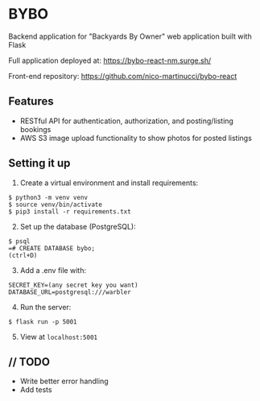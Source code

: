 # BYBO
Backend application for "Backyards By Owner" web application built with Flask

Full application deployed at: https://bybo-react-nm.surge.sh/

Front-end repository: https://github.com/nico-martinucci/bybo-react

## Features
- RESTful API for authentication, authorization, and posting/listing bookings
- AWS S3 image upload functionality to show photos for posted listings

## Setting it up
1. Create a virtual environment and install requirements:
```
$ python3 -m venv venv
$ source venv/bin/activate
$ pip3 install -r requirements.txt
```
2. Set up the database (PostgreSQL):
```
$ psql
=# CREATE DATABASE bybo;
(ctrl+D)
```
3. Add a .env file with:
```
SECRET_KEY=(any secret key you want)
DATABASE_URL=postgresql:///warbler
```
4. Run the server:
```
$ flask run -p 5001
```
5. View at `localhost:5001`

## // TODO
- Write better error handling
- Add tests
